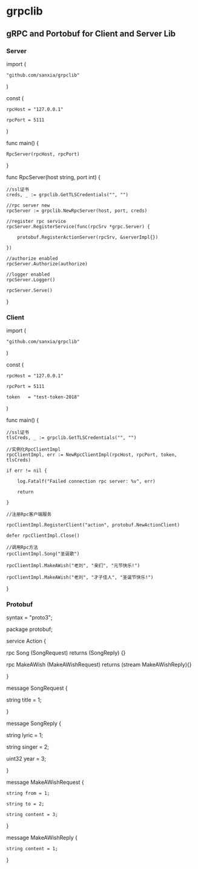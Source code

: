 # grpclib
gRPC and Portobuf for Client and Server Lib
--------------------------------------------

### Server
import (

    "github.com/sanxia/grpclib"

)

const (

    rpcHost = "127.0.0.1"

    rpcPort = 5111

)

func main() {

    RpcServer(rpcHost, rpcPort)

}

func RpcServer(host string, port int) {

    //ssl证书
    creds, _ := grpclib.GetTLSCredentials("", "")

    //rpc server new
    rpcServer := grpclib.NewRpcServer(host, port, creds)

    //register rpc service
    rpcServer.RegisterService(func(rpcSrv *grpc.Server) {

        protobuf.RegisterActionServer(rpcSrv, &serverImpl{})

    })

    //authorize enabled
    rpcServer.Authorize(authorize)

    //logger enabled
    rpcServer.Logger()

    rpcServer.Serve()
}

### Client
import (

    "github.com/sanxia/grpclib"

)

const (

    rpcHost = "127.0.0.1"

    rpcPort = 5111

    token   = "test-token-2018"

)

func main() {

    //ssl证书
    tlsCreds, _ := grpclib.GetTLSCredentials("", "")

    //实例化RpcClientImpl
    rpcClientImpl, err := NewRpcClientImpl(rpcHost, rpcPort, token, tlsCreds)

    if err != nil {

        log.Fatalf("Failed connection rpc server: %v", err)

        return

    }

    //注册Rpc客户端服务

    rpcClientImpl.RegisterClient("action", protobuf.NewActionClient)

    defer rpcClientImpl.Close()

    //调用Rpc方法
    rpcClientImpl.Song("圣诞歌")

    rpcClientImpl.MakeAWish("老刘", "亲们", "元节快乐!")

    rpcClientImpl.MakeAWish("老刘", "才子佳人", "圣诞节快乐!")

}

### Protobuf

syntax = "proto3";

package protobuf;

service Action {

  rpc Song (SongRequest) returns (SongReply) {}

  rpc MakeAWish (MakeAWishRequest) returns (stream MakeAWishReply){}

}

message SongRequest {

  string title = 1;

}

message SongReply {

  string lyric = 1;

  string singer = 2;

  uint32 year = 3;

}

message MakeAWishRequest {

    string from = 1;

    string to = 2;

    string content = 3;

}

message MakeAWishReply {

    string content = 1;

}
